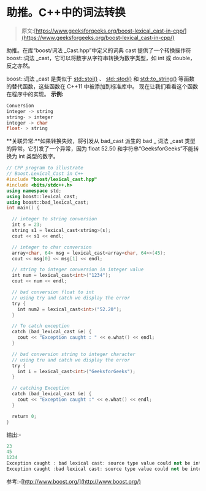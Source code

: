 # 助推。C++中的词法转换

> 原文:[https://www.geeksforgeeks.org/boost-lexical_cast-in-cpp/](https://www.geeksforgeeks.org/boost-lexical_cast-in-cpp/)

助推。在库“boost/词法 _Cast.hpp”中定义的词典 cast 提供了一个转换操作符 boost::词法 _cast，它可以将数字从字符串转换为数字类型，如 int 或 double，反之亦然。

boost::词法 _cast 是类似于 [std::stoi()](https://www.geeksforgeeks.org/stdstod-stdstof-stdstold-c/) 、 [std::stod()](https://www.geeksforgeeks.org/stdstod-stdstof-stdstold-c/) 和 [std::to_string()](https://www.geeksforgeeks.org/stdto_string-in-cpp/) 等函数的替代函数，这些函数在 C++11 中被添加到标准库中。
现在让我们看看这个函数在程序中的实现。
 **示例:**

```cpp
Conversion
integer -> string
string- > integer
integer -> char
float- > string

```

**关联异常:**如果转换失败，将引发从 bad_cast 派生的 bad _ 词法 _cast 类型的异常。它引发了一个异常，因为 float 52.50 和字符串“GeeksforGeeks”不能转换为 int 类型的数字。

```cpp
// CPP program to illustrate
// Boost.Lexical_Cast in C++
#include "boost/lexical_cast.hpp"
#include <bits/stdc++.h>
using namespace std;
using boost::lexical_cast;
using boost::bad_lexical_cast;
int main() {

  // integer to string conversion
  int s = 23;
  string s1 = lexical_cast<string>(s);
  cout << s1 << endl;

  // integer to char conversion
  array<char, 64> msg = lexical_cast<array<char, 64>>(45);
  cout << msg[0] << msg[1] << endl;

  // string to integer conversion in integer value
  int num = lexical_cast<int>("1234");
  cout << num << endl;

  // bad conversion float to int
  // using try and catch we display the error
  try {
    int num2 = lexical_cast<int>("52.20");
  }

  // To catch exception
  catch (bad_lexical_cast &e) {
    cout << "Exception caught : " << e.what() << endl;
  }

  // bad conversion string to integer character
  // using tru and catch we display the error
  try {
    int i = lexical_cast<int>("GeeksforGeeks");
  }

  // catching Exception
  catch (bad_lexical_cast &e) {
    cout << "Exception caught :" << e.what() << endl;
  }

  return 0;
}
```

输出:-

```cpp
23
45
1234
Exception caught : bad lexical cast: source type value could not be interpreted as target
Exception caught :bad lexical cast: source type value could not be interpreted as target

```

参考:-[http://www.boost.org/](http://www.boost.org/)